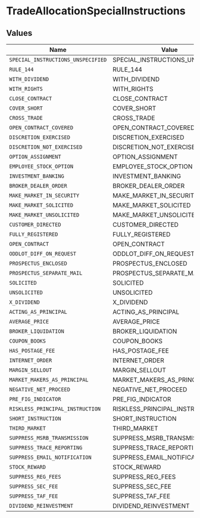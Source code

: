 # TradeAllocationSpecialInstructions


## Values

| Name                               | Value                              |
| ---------------------------------- | ---------------------------------- |
| `SPECIAL_INSTRUCTIONS_UNSPECIFIED` | SPECIAL_INSTRUCTIONS_UNSPECIFIED   |
| `RULE_144`                         | RULE_144                           |
| `WITH_DIVIDEND`                    | WITH_DIVIDEND                      |
| `WITH_RIGHTS`                      | WITH_RIGHTS                        |
| `CLOSE_CONTRACT`                   | CLOSE_CONTRACT                     |
| `COVER_SHORT`                      | COVER_SHORT                        |
| `CROSS_TRADE`                      | CROSS_TRADE                        |
| `OPEN_CONTRACT_COVERED`            | OPEN_CONTRACT_COVERED              |
| `DISCRETION_EXERCISED`             | DISCRETION_EXERCISED               |
| `DISCRETION_NOT_EXERCISED`         | DISCRETION_NOT_EXERCISED           |
| `OPTION_ASSIGNMENT`                | OPTION_ASSIGNMENT                  |
| `EMPLOYEE_STOCK_OPTION`            | EMPLOYEE_STOCK_OPTION              |
| `INVESTMENT_BANKING`               | INVESTMENT_BANKING                 |
| `BROKER_DEALER_ORDER`              | BROKER_DEALER_ORDER                |
| `MAKE_MARKET_IN_SECURITY`          | MAKE_MARKET_IN_SECURITY            |
| `MAKE_MARKET_SOLICITED`            | MAKE_MARKET_SOLICITED              |
| `MAKE_MARKET_UNSOLICITED`          | MAKE_MARKET_UNSOLICITED            |
| `CUSTOMER_DIRECTED`                | CUSTOMER_DIRECTED                  |
| `FULLY_REGISTERED`                 | FULLY_REGISTERED                   |
| `OPEN_CONTRACT`                    | OPEN_CONTRACT                      |
| `ODDLOT_DIFF_ON_REQUEST`           | ODDLOT_DIFF_ON_REQUEST             |
| `PROSPECTUS_ENCLOSED`              | PROSPECTUS_ENCLOSED                |
| `PROSPECTUS_SEPARATE_MAIL`         | PROSPECTUS_SEPARATE_MAIL           |
| `SOLICITED`                        | SOLICITED                          |
| `UNSOLICITED`                      | UNSOLICITED                        |
| `X_DIVIDEND`                       | X_DIVIDEND                         |
| `ACTING_AS_PRINCIPAL`              | ACTING_AS_PRINCIPAL                |
| `AVERAGE_PRICE`                    | AVERAGE_PRICE                      |
| `BROKER_LIQUIDATION`               | BROKER_LIQUIDATION                 |
| `COUPON_BOOKS`                     | COUPON_BOOKS                       |
| `HAS_POSTAGE_FEE`                  | HAS_POSTAGE_FEE                    |
| `INTERNET_ORDER`                   | INTERNET_ORDER                     |
| `MARGIN_SELLOUT`                   | MARGIN_SELLOUT                     |
| `MARKET_MAKERS_AS_PRINCIPAL`       | MARKET_MAKERS_AS_PRINCIPAL         |
| `NEGATIVE_NET_PROCEED`             | NEGATIVE_NET_PROCEED               |
| `PRE_FIG_INDICATOR`                | PRE_FIG_INDICATOR                  |
| `RISKLESS_PRINCIPAL_INSTRUCTION`   | RISKLESS_PRINCIPAL_INSTRUCTION     |
| `SHORT_INSTRUCTION`                | SHORT_INSTRUCTION                  |
| `THIRD_MARKET`                     | THIRD_MARKET                       |
| `SUPPRESS_MSRB_TRANSMISSION`       | SUPPRESS_MSRB_TRANSMISSION         |
| `SUPPRESS_TRACE_REPORTING`         | SUPPRESS_TRACE_REPORTING           |
| `SUPPRESS_EMAIL_NOTIFICATION`      | SUPPRESS_EMAIL_NOTIFICATION        |
| `STOCK_REWARD`                     | STOCK_REWARD                       |
| `SUPPRESS_REG_FEES`                | SUPPRESS_REG_FEES                  |
| `SUPPRESS_SEC_FEE`                 | SUPPRESS_SEC_FEE                   |
| `SUPPRESS_TAF_FEE`                 | SUPPRESS_TAF_FEE                   |
| `DIVIDEND_REINVESTMENT`            | DIVIDEND_REINVESTMENT              |